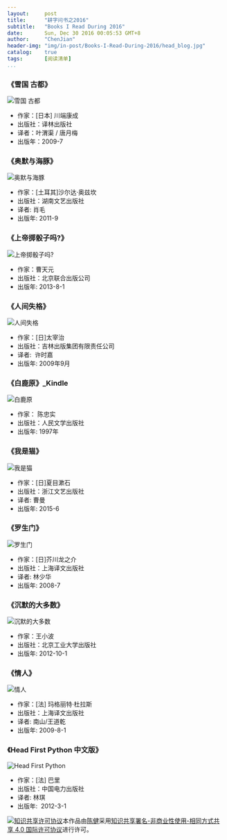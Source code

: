 ---layout:     posttitle:      "耕字问书之2016"subtitle:   "Books I Read During 2016"date:       Sun, Dec 30 2016 00:05:53 GMT+8author:     "ChenJian"header-img: "img/in-post/Books-I-Read-During-2016/head_blog.jpg"catalog:    truetags:       [阅读清单]
...
### 《雪国 古都》![雪国 古都](https://img1.doubanio.com/lpic/s4039518.jpg)- 作家：[日本] 川端康成 - 出版社：译林出版社- 译者：叶渭渠 / 唐月梅 - 出版年：2009-7### 《奥默与海豚》![奥默与海豚](https://img3.doubanio.com/lpic/s6832012.jpg)- 作家：[土耳其]沙尔达·奥兹坎 - 出版社：湖南文艺出版社- 译者: 肖毛- 出版年: 2011-9### 《上帝掷骰子吗?》![上帝掷骰子吗?](https://img3.doubanio.com/lpic/s27746676.jpg)- 作家：曹天元- 出版社：北京联合出版公司- 出版年: 2013-8-1### 《人间失格》![人间失格](https://img3.doubanio.com/lpic/s6100756.jpg)- 作家：[日]太宰治 - 出版社：吉林出版集团有限责任公司- 译者:  许时嘉- 出版年: 2009年9月### 《白鹿原》_Kindle![白鹿原](https://img1.doubanio.com/lpic/s9137567.jpg)- 作家： 陈忠实- 出版社：人民文学出版社- 出版年: 1997年### 《我是猫》![我是猫](https://img1.doubanio.com/lpic/s28124077.jpg)- 作家：[日]夏目漱石- 出版社：浙江文艺出版社- 译者: 曹曼- 出版年: 2015-6### 《罗生门》![罗生门](https://img1.doubanio.com/lpic/s3435158.jpg)- 作家：[日]芥川龙之介- 出版社：上海译文出版社- 译者: 林少华- 出版年: 2008-7### 《沉默的大多数》![沉默的大多数](https://img1.doubanio.com/lpic/s25136897.jpg)- 作家：王小波- 出版社：北京工业大学出版社- 出版年: 2012-10-1### 《情人》![情人](https://img1.doubanio.com/lpic/s3943447.jpg)- 作家：[法] 玛格丽特·杜拉斯 - 出版社：上海译文出版社- 译者: 南山/王道乾 - 出版年: 2009-8-1### 《Head First Python 中文版》![Head First Python](https://img3.doubanio.com/lpic/s27262723.jpg)- 作家：[法] 巴里- 出版社：中国电力出版社- 译者: 林琪- 出版年:  2012-3-1<a rel="license" href="http://creativecommons.org/licenses/by-nc-sa/4.0/"><img alt="知识共享许可协议" style="border-width:0" src="https://i.creativecommons.org/l/by-nc-sa/4.0/88x31.png" /></a>本作品由<a xmlns:cc="http://creativecommons.org/ns#" href="https://o-my-chenjian.com/2016/12/30/Books-I-Read-During-2016/" property="cc:attributionName" rel="cc:attributionURL">陈健</a>采用<a rel="license" href="http://creativecommons.org/licenses/by-nc-sa/4.0/">知识共享署名-非商业性使用-相同方式共享 4.0 国际许可协议</a>进行许可。